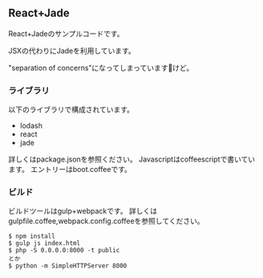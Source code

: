 ## React+Jade

React+Jadeのサンプルコードです。

JSXの代わりにJadeを利用しています。

"separation of concerns"になってしまっていますけど。

### ライブラリ

以下のライブラリで構成されています。

* lodash
* react
* jade

詳しくはpackage.jsonを参照ください。
Javascriptはcoffeescriptで書いています。
エントリーはboot.coffeeです。

### ビルド

ビルドツールはgulp+webpackです。
詳しくはgulpfile.coffee,webpack.config.coffeeを参照してください。

```
$ npm install
$ gulp js index.html
$ php -S 0.0.0.0:8000 -t public
とか
$ python -m SimpleHTTPServer 8000
```
